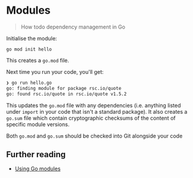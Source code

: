 # Modules

> How todo dependency management in Go

Initialise the module:

`go mod init hello`

This creates a `go.mod` file.

Next time you run your code, you'll get:

```sh
❯ go run hello.go  
go: finding module for package rsc.io/quote
go: found rsc.io/quote in rsc.io/quote v1.5.2
```

This updates the `go.mod` file with any dependencies (i.e. anything listed under
`import` in your code that isn't a standard package). It also creates a `go.sum`
file which contain cryptographic checksums of the content of specific module
versions.

Both `go.mod` and `go.sum` should be checked into Git alongside your code

## Further reading

- [Using Go modules](https://blog.golang.org/using-go-modules)
